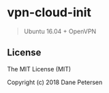 # vpn-cloud-init

> Ubuntu 16.04 + OpenVPN

## License

The MIT License (MIT)

Copyright (c) 2018 Dane Petersen
